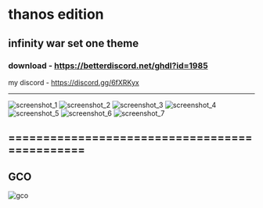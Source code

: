 # thanos edition
## infinity war set one theme

### download -  https://betterdiscord.net/ghdl?id=1985

my discord - https://discord.gg/6fXRKyx


----------------------------------------------
![screenshot_1](https://user-images.githubusercontent.com/31587917/41102767-40da00ce-6a85-11e8-9f2c-b9d0238e3792.png)
![screenshot_2](https://user-images.githubusercontent.com/31587917/41102768-4110e83c-6a85-11e8-8a00-947844f37711.png)
![screenshot_3](https://user-images.githubusercontent.com/31587917/41102769-414c4418-6a85-11e8-8cd1-956805823b30.png)
![screenshot_4](https://user-images.githubusercontent.com/31587917/41102772-418da16a-6a85-11e8-8c7d-c79c7f029517.png)
![screenshot_5](https://user-images.githubusercontent.com/31587917/41102773-41c67350-6a85-11e8-9276-311682fec3bb.png)
![screenshot_6](https://user-images.githubusercontent.com/31587917/41102775-41fc1f28-6a85-11e8-9bda-84c6949efcd5.png)
![screenshot_7](https://user-images.githubusercontent.com/31587917/41102776-423a6382-6a85-11e8-90d7-c1f1a9669419.png)

==============================================
------------------------------
GCO
--------------------------

![gco](https://user-images.githubusercontent.com/31587917/40158597-fc80f11c-59c2-11e8-9507-6b2adc18afb3.png)
